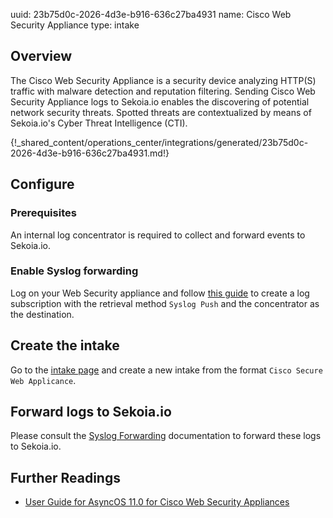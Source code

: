 uuid: 23b75d0c-2026-4d3e-b916-636c27ba4931
name: Cisco Web Security Appliance
type: intake

## Overview

The Cisco Web Security Appliance is a security device analyzing HTTP(S) traffic with malware detection and reputation filtering.
Sending Cisco Web Security Appliance logs to Sekoia.io enables the discovering of potential network security threats. Spotted threats are contextualized by means of  Sekoia.io's Cyber Threat Intelligence (CTI).
  
{!_shared_content/operations_center/integrations/generated/23b75d0c-2026-4d3e-b916-636c27ba4931.md!}

## Configure

### Prerequisites

An internal log concentrator is required to collect and forward events to Sekoia.io.

### Enable Syslog forwarding

Log on your Web Security appliance and follow [this guide](https://www.cisco.com/c/en/us/td/docs/security/wsa/wsa11-0/user_guide/b_WSA_UserGuide/b_WSA_UserGuide_chapter_010111.html#ariaid-title7) to create a log subscription with the retrieval method `Syslog Push` and the concentrator as the destination.


## Create the intake

Go to the [intake page](https://app.sekoia.io/operations/intakes) and create a new intake from the format `Cisco Secure Web Applicance`.

## Forward logs to Sekoia.io

Please consult the [Syslog Forwarding](../../../../ingestion_methods/sekoiaio_forwarder/) documentation to forward these logs to Sekoia.io.

## Further Readings
- [User Guide for AsyncOS 11.0 for Cisco Web Security Appliances](https://www.cisco.com/c/en/us/td/docs/security/wsa/wsa11-0/user_guide/b_WSA_UserGuide/b_WSA_UserGuide_chapter_010111.html)
